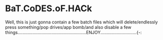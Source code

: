 # BaT.CoDES.oF.HACk
Well, this is just gonna contain a few batch files which will delete/endlessly press something/pop drives/app bomb/and also disable a few things.......................................................ENJOY.............................{-:
